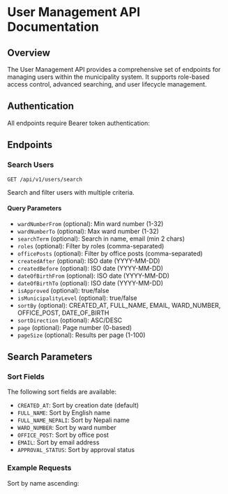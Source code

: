 # User Management API Documentation

## Overview

The User Management API provides a comprehensive set of endpoints for managing users within the municipality system. It supports role-based access control, advanced searching, and user lifecycle management.

## Authentication

All endpoints require Bearer token authentication:

## Endpoints

### Search Users

`GET /api/v1/users/search`

Search and filter users with multiple criteria.

#### Query Parameters

- `wardNumberFrom` (optional): Min ward number (1-32)
- `wardNumberTo` (optional): Max ward number (1-32)
- `searchTerm` (optional): Search in name, email (min 2 chars)
- `roles` (optional): Filter by roles (comma-separated)
- `officePosts` (optional): Filter by office posts (comma-separated)
- `createdAfter` (optional): ISO date (YYYY-MM-DD)
- `createdBefore` (optional): ISO date (YYYY-MM-DD)
- `dateOfBirthFrom` (optional): ISO date (YYYY-MM-DD)
- `dateOfBirthTo` (optional): ISO date (YYYY-MM-DD)
- `isApproved` (optional): true/false
- `isMunicipalityLevel` (optional): true/false
- `sortBy` (optional): CREATED_AT, FULL_NAME, EMAIL, WARD_NUMBER, OFFICE_POST, DATE_OF_BIRTH
- `sortDirection` (optional): ASC/DESC
- `page` (optional): Page number (0-based)
- `pageSize` (optional): Results per page (1-100)

## Search Parameters

### Sort Fields

The following sort fields are available:

- `CREATED_AT`: Sort by creation date (default)
- `FULL_NAME`: Sort by English name
- `FULL_NAME_NEPALI`: Sort by Nepali name
- `WARD_NUMBER`: Sort by ward number
- `OFFICE_POST`: Sort by office post
- `EMAIL`: Sort by email address
- `APPROVAL_STATUS`: Sort by approval status

### Example Requests

Sort by name ascending:
